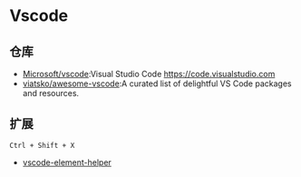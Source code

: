 # Vscode

## 仓库

- [Microsoft/vscode](https://github.com/Microsoft/vscode):Visual Studio Code <https://code.visualstudio.com>
- [viatsko/awesome-vscode](https://github.com/viatsko/awesome-vscode):A curated list of delightful VS Code packages and resources.

## 扩展

`Ctrl + Shift + X`

- [vscode-element-helper](https://github.com/ElemeFE/vscode-element-helper)
